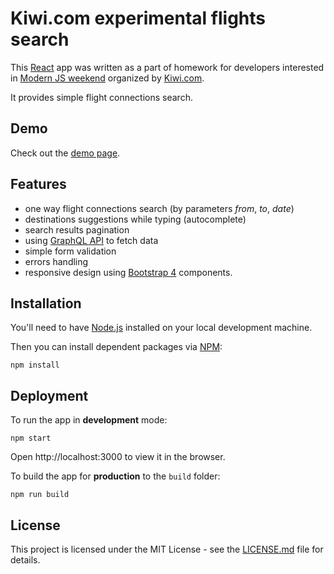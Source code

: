 # Kiwi.com experimental flights search

This [React](https://reactjs.org/) app was written as a part of homework for developers interested in
[Modern JS weekend](https://jsweekend.cz/) organized by [Kiwi.com](https://www.kiwi.com/).

It provides simple flight connections search.

## Demo

Check out the [demo page](https://kiwi.krepa.cz/).

## Features

- one way flight connections search (by parameters *from*, *to*, *date*) 
- destinations suggestions while typing (autocomplete)
- search results pagination
- using [GraphQL API](https://kiwi-graphiql.now.sh/) to fetch data
- simple form validation
- errors handling
- responsive design using [Bootstrap 4](https://getbootstrap.com/) components.

## Installation

You'll need to have [Node.js](https://nodejs.org) installed on your local development machine.

Then you can install dependent packages via [NPM](https://www.npmjs.com/):
```
npm install
```

## Deployment

To run the app in **development** mode:
```
npm start
```
Open http://localhost:3000 to view it in the browser.

To build the app for **production** to the `build` folder:
```
npm run build
```

## License

This project is licensed under the MIT License - see the [LICENSE.md](LICENSE.md) file for details.
